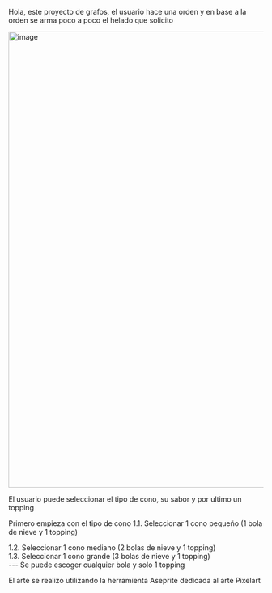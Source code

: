 Hola, este proyecto de grafos, el usuario hace una orden y en base a la orden se arma poco a poco el helado que solicito

<img width="1919" height="902" alt="image" src="https://github.com/user-attachments/assets/a724d440-fbde-46e2-a2bb-6ee12ea5a243" />

El usuario puede seleccionar el tipo de cono, su sabor y por ultimo un topping

Primero empieza con el tipo de cono
1.1. Seleccionar 1 cono pequeño (1 bola de nieve y 1 topping) <br>

1.2. Seleccionar 1 cono mediano (2 bolas de nieve y 1 topping) <br>
1.3. Seleccionar 1 cono grande (3 bolas de nieve y 1 topping) <br>
--- Se puede escoger cualquier bola y solo 1 topping<br>

El arte se realizo utilizando la herramienta Aseprite dedicada al arte Pixelart

